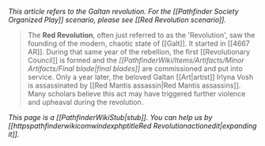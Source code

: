 *This article refers to the Galtan revolution. For the [[Pathfinder Society Organized Play]] scenario, please see [[Red Revolution scenario]].*
> The **Red Revolution**, often just referred to as the 'Revolution', saw the founding of the modern, chaotic state of [[Galt]]. It started in [[4667 AR]].
> During that same year of the rebellion, the first [[Revolutionary Council]] is formed and the *[[PathfinderWiki/Items/Artifacts/Minor Artifacts/Final blade|final blades]]* are commissioned and put into service.
> Only a year later, the beloved Galtan [[Art|artist]] Irlyna Vosh is assassinated by [[Red Mantis assassin|Red Mantis assassins]]. Many scholars believe this act may have triggered further violence and upheaval during the revolution.



*This page is a [[PathfinderWikiStub|stub]]. You can help us by [[httpspathfinderwikicomwindexphptitleRed Revolutionactionedit|expanding it]].*







